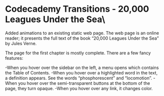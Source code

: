 # Codecademy Transitions - 20,000 Leagues Under the Sea\

Added animations to an existing static web page. The web page is an online reader; it presents the full text of the book “20,000 Leagues Under the Sea” by Jules Verne.

The page for the first chapter is mostly complete. There are a few fancy features:

-When you hover over the sidebar on the left, a menu opens which contains the Table of Contents.
-When you hover over a highlighted word in the text, a definition appears. See the words “phosphorescent” and “locomotion”.
-When you hover over the semi-transparent buttons at the bottom of the page, they turn opaque.
-When you hover over any link, it changes color.

